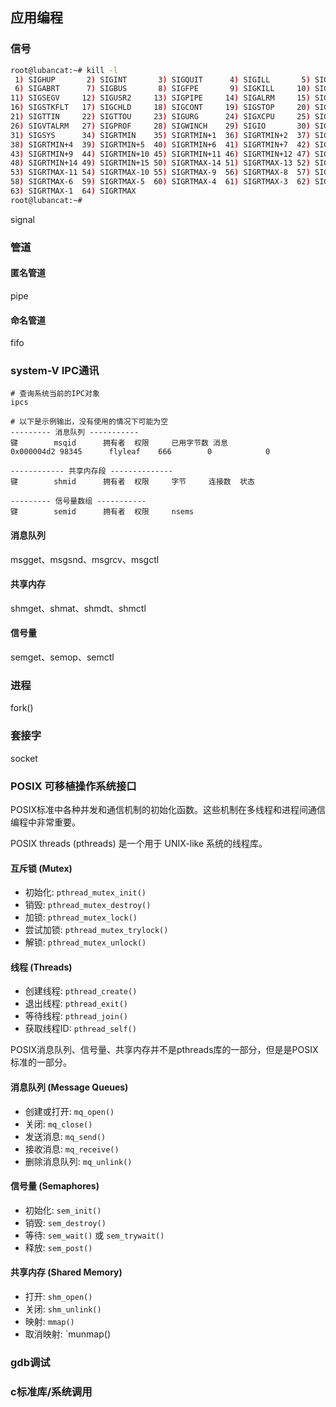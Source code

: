 ## 应用编程

### 信号

~~~sh
root@lubancat:~# kill -l
 1) SIGHUP       2) SIGINT       3) SIGQUIT      4) SIGILL       5) SIGTRAP
 6) SIGABRT      7) SIGBUS       8) SIGFPE       9) SIGKILL     10) SIGUSR1
11) SIGSEGV     12) SIGUSR2     13) SIGPIPE     14) SIGALRM     15) SIGTERM
16) SIGSTKFLT   17) SIGCHLD     18) SIGCONT     19) SIGSTOP     20) SIGTSTP
21) SIGTTIN     22) SIGTTOU     23) SIGURG      24) SIGXCPU     25) SIGXFSZ
26) SIGVTALRM   27) SIGPROF     28) SIGWINCH    29) SIGIO       30) SIGPWR
31) SIGSYS      34) SIGRTMIN    35) SIGRTMIN+1  36) SIGRTMIN+2  37) SIGRTMIN+3
38) SIGRTMIN+4  39) SIGRTMIN+5  40) SIGRTMIN+6  41) SIGRTMIN+7  42) SIGRTMIN+8
43) SIGRTMIN+9  44) SIGRTMIN+10 45) SIGRTMIN+11 46) SIGRTMIN+12 47) SIGRTMIN+13
48) SIGRTMIN+14 49) SIGRTMIN+15 50) SIGRTMAX-14 51) SIGRTMAX-13 52) SIGRTMAX-12
53) SIGRTMAX-11 54) SIGRTMAX-10 55) SIGRTMAX-9  56) SIGRTMAX-8  57) SIGRTMAX-7
58) SIGRTMAX-6  59) SIGRTMAX-5  60) SIGRTMAX-4  61) SIGRTMAX-3  62) SIGRTMAX-2
63) SIGRTMAX-1  64) SIGRTMAX
root@lubancat:~# 
~~~

signal

### 管道

#### 匿名管道

pipe

#### 命名管道

fifo

### system-V IPC通讯

~~~
# 查询系统当前的IPC对象
ipcs

# 以下是示例输出，没有使用的情况下可能为空
--------- 消息队列 -----------
键        msqid      拥有者  权限     已用字节数 消息
0x000004d2 98345      flyleaf    666        0            0

------------ 共享内存段 --------------
键        shmid      拥有者  权限     字节     连接数  状态

--------- 信号量数组 -----------
键        semid      拥有者  权限     nsems
~~~

#### 消息队列

msgget、msgsnd、msgrcv、msgctl

#### 共享内存

shmget、shmat、shmdt、shmctl

#### 信号量

semget、semop、semctl

### 进程

fork()

### 套接字

socket

### POSIX 可移植操作系统接口

POSIX标准中各种并发和通信机制的初始化函数。这些机制在多线程和进程间通信编程中非常重要。

POSIX threads (pthreads) 是一个用于 UNIX-like 系统的线程库。

#### 互斥锁 (Mutex)

- 初始化: `pthread_mutex_init()`
- 销毁: `pthread_mutex_destroy()`
- 加锁: `pthread_mutex_lock()`
- 尝试加锁: `pthread_mutex_trylock()`
- 解锁: `pthread_mutex_unlock()`

#### 线程 (Threads)

- 创建线程: `pthread_create()`
- 退出线程: `pthread_exit()`
- 等待线程: `pthread_join()`
- 获取线程ID: `pthread_self()`

POSIX消息队列、信号量、共享内存并不是pthreads库的一部分，但是是POSIX标准的一部分。

#### 消息队列 (Message Queues)

- 创建或打开: `mq_open()`
- 关闭: `mq_close()`
- 发送消息: `mq_send()`
- 接收消息: `mq_receive()`
- 删除消息队列: `mq_unlink()`

#### 信号量 (Semaphores)

- 初始化: `sem_init()`
- 销毁: `sem_destroy()`
- 等待: `sem_wait()` 或 `sem_trywait()`
- 释放: `sem_post()`

#### 共享内存 (Shared Memory)

- 打开: `shm_open()`
- 关闭: `shm_unlink()`
- 映射: `mmap()`
- 取消映射: `munmap()





### gdb调试



### c标准库/系统调用
